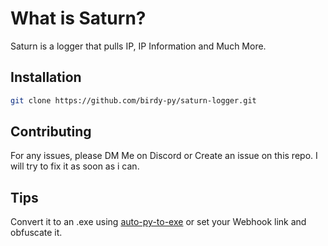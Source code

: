 # What is Saturn?

Saturn is a logger that pulls IP, IP Information and Much More.

## Installation

```bash
git clone https://github.com/birdy-py/saturn-logger.git

```

## Contributing
For any issues, please DM Me on Discord or Create an issue on this repo. I will try to fix it as soon as i can.

## Tips
Convert it to an .exe using [auto-py-to-exe](https://github.com/brentvollebregt/auto-py-to-exe) or set your Webhook link and obfuscate it.
